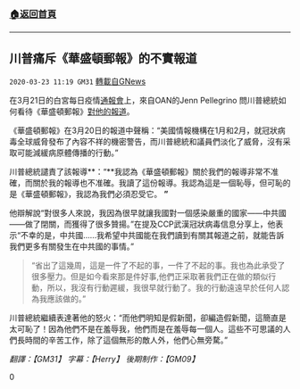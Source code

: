 ###  [:house:返回首頁](https://github.com/ourhimalayas/txt)
---

## 川普痛斥《華盛頓郵報》的不實報道
`2020-03-23 11:19 GM31` [轉載自GNews](https://gnews.org/zh-hant/149433/)

在3月21日的白宮每日疫情[通報會](https://youtu.be/3WBZssr4Seg)上，來自OAN的Jenn Pellegrino 問川普總統如何看待《華盛頓郵報》[對他的報道](https://www.washingtonpost.com/national-security/us-intelligence-reports-from-january-and-february-warned-about-a-likely-pandemic/2020/03/20/299d8cda-6ad5-11ea-b5f1-a5a804158597_story.html)。

《華盛頓郵報》在3月20日的報道中聲稱：“美國情報機構在1月和2月，就冠狀病毒全球威脅發布了內容不祥的機密警告，而川普總統和議員們淡化了威脅，沒有采取可能減緩病原體傳播的行動。”

川普總統譴責了該報導**：“**我認為《華盛頓郵報》關於我們的報導非常不准確，而關於我的報導也不准確。我讀了這份報導。我認為這是一個恥辱，但可恥的是《華盛頓郵報》，我認為我們必須忍受它。 **”**

他辯解說“對很多人來說，我因為很早就讓我國對一個感染嚴重的國家——中共國——做了閉關，而獲得了很多贊揚。”在提及CCP武漢冠狀病毒信息分享上，他表示“不幸的是，中共國……我希望中共國能在我們讀到有關其報道之前，就能告訴我們更多有關發生在中共國的事情。”


> “省出了這幾周，這是一件了不起的事，一件了不起的事。我也為此承受了很多壓力。但是如今看來那是件好事,他們正采取著我們正在做的類似行動，所以，我沒有行動遲緩，我很早就行動了。我的行動遠遠早於任何人認為我應該做的。”


川普總統繼續表達著他的怒火：“而他們明知是假新聞，卻編造假新聞，這簡直是太可恥了！因為他們不是在羞辱我，他們而是在羞辱每一個人。這些不可思議的人們長時間的辛苦工作，除了這個無形的敵人外，他們心無旁騖。”

*翻譯：【GM31】 字幕：【Herry】 後期制作：【GM09】*

0
